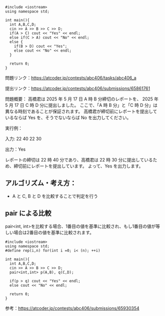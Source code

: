 ```
#include <iostream>
using namespace std;

int main(){
  int A,B,C,D;
  cin >> A >> B >> C >> D;
  if(A > C) cout << "Yes" << endl;
  else if(C > A) cout << "No" << endl;
  else {
    if(B > D) cout << "Yes";
    else cout << "No" << endl;
  }

  return 0;
}
```

問題リンク：https://atcoder.jp/contests/abc406/tasks/abc406_a

提出リンク：https://atcoder.jp/contests/abc406/submissions/65861761

問題概要：
高橋君は 2025 年 5 月 17 日 A 時 B 分締切のレポートを、 2025 年 5 月 17 日 C 時 D 分に提出しました。
ここで、「A 時 B 分」と「C 時 D 分」は異なる時刻であることが保証されます。
高橋君が締切前にレポートを提出しているならば Yes を、そうでないならば No を出力してください。

実行例：

入力: 22 40 22 30

出力：Yes

レポートの締切は 
22 時 40 分であり、高橋君は 22 時 30 分に提出しているため、締切前にレポートを提出しています。
よって、Yes を出力します。

## アルゴリズム・考え方：
- A と C, B と D を比較することで判定を行う

## pair による比較
pair<int, int>を比較する場合、1番目の値を基準に比較され、もし1番目の値が等しい場合は2番目の値を基準に比較されます。
```
#include <iostream>
using namespace std;
#define rep(i,n) for(int i =0; i< (n); ++i)

int main(){
  int A,B,C,D;
  cin >> A >> B >> C >> D;
  pair<int,int> p(A,B), q(C,D);
  
  if(p > q) cout << "Yes" << endl;
  else cout << "No" << endl;
  
  return 0;
}
```
参考：https://atcoder.jp/contests/abc406/submissions/65930354
